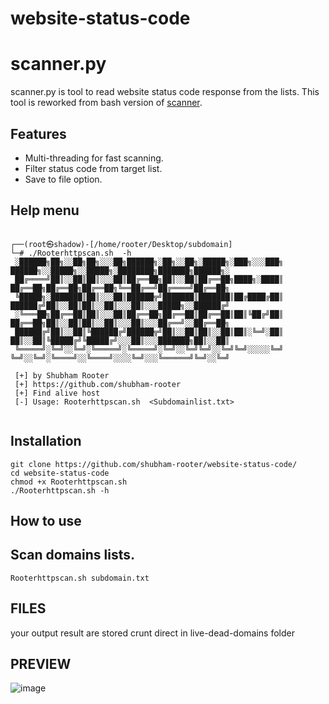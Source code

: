 # website-status-code
# scanner.py
scanner.py is tool to read website status code response from the lists. This tool is reworked from bash version of [scanner](https://github.com/shubham-rooter/website-status-code).




## Features
- Multi-threading for fast scanning.
- Filter status code from target list.
- Save to file option.

## Help menu

```
                                                                                                                                                                                                                                            
┌──(root㉿shadow)-[/home/rooter/Desktop/subdomain]
└─# ./Rooterhttpscan.sh  -h          
 ░██████╗██╗░░██╗██╗░░░██╗██████╗░██╗░░██╗░█████╗░███╗░░░███╗  ██████╗░░█████╗░░█████╗░████████╗███████╗██████╗░
 ██╔════╝██║░░██║██║░░░██║██╔══██╗██║░░██║██╔══██╗████╗░████║  ██╔══██╗██╔══██╗██╔══██╗╚══██╔══╝██╔════╝██╔══██╗
 ╚█████╗░███████║██║░░░██║██████╦╝███████║███████║██╔████╔██║  ██████╔╝██║░░██║██║░░██║░░░██║░░░█████╗░░██████╔╝
 ░╚═══██╗██╔══██║██║░░░██║██╔══██╗██╔══██║██╔══██║██║╚██╔╝██║  ██╔══██╗██║░░██║██║░░██║░░░██║░░░██╔══╝░░██╔══██╗
 ██████╔╝██║░░██║╚██████╔╝██████╦╝██║░░██║██║░░██║██║░╚═╝░██║  ██║░░██║╚█████╔╝╚█████╔╝░░░██║░░░███████╗██║░░██║
 ╚═════╝░╚═╝░░╚═╝░╚═════╝░╚═════╝░╚═╝░░╚═╝╚═╝░░╚═╝╚═╝░░░░░╚═╝  ╚═╝░░╚═╝░╚════╝░░╚════╝░░░░╚═╝░░░╚══════╝╚═╝░░╚═╝ 

 [+] by Shubham Rooter
 [+] https://github.com/shubham-rooter
 [+] Find alive host 
 [-] Usage: Rooterhttpscan.sh  <Subdomainlist.txt>


```

## Installation
```
git clone https://github.com/shubham-rooter/website-status-code/
cd website-status-code
chmod +x Rooterhttpscan.sh
./Rooterhttpscan.sh -h
```
## How to use

## Scan domains lists.
```
Rooterhttpscan.sh subdomain.txt
```
## FILES
your output result are stored crunt direct in live-dead-domains folder 
  

## PREVIEW
![image](https://user-images.githubusercontent.com/94091556/207166203-406d1af4-33fa-4ee7-8d0d-45abf7a7fb36.png)
